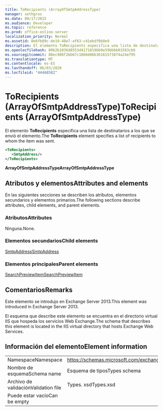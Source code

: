 ```yaml
---
title: ToRecipients (ArrayOfSmtpAddressType)
manager: sethgros
ms.date: 09/17/2015
ms.audience: Developer
ms.topic: reference
ms.prod: office-online-server
localization_priority: Normal
ms.assetid: 0e6fb89c-de19-48e7-af63-c41ebdf0b8e9
description: El elemento ToRecipients especifica una lista de destinatarios a los que se envió el elemento.
ms.openlocfilehash: 09b2b1036d8553d4171819bb9e59bbbb01583cb6
ms.sourcegitcommit: 88ec988f2bb67c1866d06b361615f3674a24e795
ms.translationtype: MT
ms.contentlocale: es-ES
ms.lasthandoff: 06/03/2020
ms.locfileid: "44468582"
---
```

# <a name="torecipients-arrayofsmtpaddresstype"></a><span data-ttu-id="d6e05-103">ToRecipients (ArrayOfSmtpAddressType)</span><span class="sxs-lookup"><span data-stu-id="d6e05-103">ToRecipients (ArrayOfSmtpAddressType)</span></span>

<span data-ttu-id="d6e05-104">El elemento **ToRecipients** especifica una lista de destinatarios a los que se envió el elemento.</span><span class="sxs-lookup"><span data-stu-id="d6e05-104">The **ToRecipients** element specifies a list of recipients to whom the item was sent.</span></span> 
  
```XML
<ToRecipients>
   <SmtpAddress/>
</ToRecipients>
```

 <span data-ttu-id="d6e05-105">**ArrayOfSmtpAddressType**</span><span class="sxs-lookup"><span data-stu-id="d6e05-105">**ArrayOfSmtpAddressType**</span></span>
## <a name="attributes-and-elements"></a><span data-ttu-id="d6e05-106">Atributos y elementos</span><span class="sxs-lookup"><span data-stu-id="d6e05-106">Attributes and elements</span></span>

<span data-ttu-id="d6e05-107">En las siguientes secciones se describen los atributos, elementos secundarios y elementos primarios.</span><span class="sxs-lookup"><span data-stu-id="d6e05-107">The following sections describe attributes, child elements, and parent elements.</span></span>
  
### <a name="attributes"></a><span data-ttu-id="d6e05-108">Atributos</span><span class="sxs-lookup"><span data-stu-id="d6e05-108">Attributes</span></span>

<span data-ttu-id="d6e05-109">Ninguna.</span><span class="sxs-lookup"><span data-stu-id="d6e05-109">None.</span></span>
  
### <a name="child-elements"></a><span data-ttu-id="d6e05-110">Elementos secundarios</span><span class="sxs-lookup"><span data-stu-id="d6e05-110">Child elements</span></span>

[<span data-ttu-id="d6e05-111">SmtpAddress</span><span class="sxs-lookup"><span data-stu-id="d6e05-111">SmtpAddress</span></span>](smtpaddress.md)
  
### <a name="parent-elements"></a><span data-ttu-id="d6e05-112">Elementos principales</span><span class="sxs-lookup"><span data-stu-id="d6e05-112">Parent elements</span></span>

[<span data-ttu-id="d6e05-113">SearchPreviewItem</span><span class="sxs-lookup"><span data-stu-id="d6e05-113">SearchPreviewItem</span></span>](searchpreviewitem.md)
  
## <a name="remarks"></a><span data-ttu-id="d6e05-114">Comentarios</span><span class="sxs-lookup"><span data-stu-id="d6e05-114">Remarks</span></span>

<span data-ttu-id="d6e05-115">Este elemento se introdujo en Exchange Server 2013.</span><span class="sxs-lookup"><span data-stu-id="d6e05-115">This element was introduced in Exchange Server 2013.</span></span>
  
<span data-ttu-id="d6e05-116">El esquema que describe este elemento se encuentra en el directorio virtual IIS que hospeda los servicios Web Exchange.</span><span class="sxs-lookup"><span data-stu-id="d6e05-116">The schema that describes this element is located in the IIS virtual directory that hosts Exchange Web Services.</span></span>
  
## <a name="element-information"></a><span data-ttu-id="d6e05-117">Información del elemento</span><span class="sxs-lookup"><span data-stu-id="d6e05-117">Element information</span></span>

|||
|:-----|:-----|
|<span data-ttu-id="d6e05-118">Namespace</span><span class="sxs-lookup"><span data-stu-id="d6e05-118">Namespace</span></span>  <br/> |https://schemas.microsoft.com/exchange/services/2006/types  <br/> |
|<span data-ttu-id="d6e05-119">Nombre de esquema</span><span class="sxs-lookup"><span data-stu-id="d6e05-119">Schema name</span></span>  <br/> |<span data-ttu-id="d6e05-120">Esquema de tipos</span><span class="sxs-lookup"><span data-stu-id="d6e05-120">Types schema</span></span>  <br/> |
|<span data-ttu-id="d6e05-121">Archivo de validación</span><span class="sxs-lookup"><span data-stu-id="d6e05-121">Validation file</span></span>  <br/> |<span data-ttu-id="d6e05-122">Types. xsd</span><span class="sxs-lookup"><span data-stu-id="d6e05-122">Types.xsd</span></span>  <br/> |
|<span data-ttu-id="d6e05-123">Puede estar vacío</span><span class="sxs-lookup"><span data-stu-id="d6e05-123">Can be empty</span></span>  <br/> ||
   

